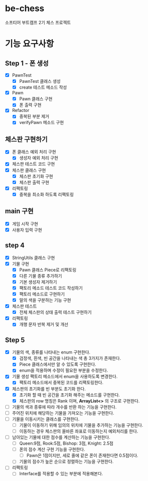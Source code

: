 # be-chess
소프티어 부트캠프 2기 체스 프로젝트

# 기능 요구사항
## Step 1 - 폰 생성
- [x] PawnTest
  - [x] PawnTest 클래스 생성
  - [x] create 테스트 메소드 작성
- [x] Pawn
  - [x] Pawn 클래스 구현
  - [X] 폰 출력 구현 
- [x] Refactor
  - [x] 중복된 부분 제거
  - [x] verifyPawn 메소드 구현
## 체스판 구현하기
- [x] 폰 클래스 예외 처리 구현
  - [x] 생성자 예외 처리 구현
- [x] 체스판 테스트 코드 구현
- [x] 체스판 클래스 구현
  - [x] 체스판 초기화 구현
  - [x] 체스판 출력 구현
- [x] 리팩토링
  - [x] 중복을 최소화 하도록 리팩토링
## main 구현
- [x] 게임 시작 구현
- [x] 사용자 입력 구현

## step 4
- [X] StringUtils 클래스 구현
- [X] 기물 구현
  - [X] Pawn 클래스 Piece로 리팩토링
  - [X] 다른 기물 종류 추가하기
  - [X] 기본 생성자 제거하기
  - [X] 팩토리 메소드 테스트 코드 작성하기
  - [X] 팩토리 메소드로 구현하기
  - [X] 말의 색을 구분하는 기능 구현
- [X] 체스판 테스트
  - [X] 전체 체스판의 상태 출력 테스트 구현하기
- [X] 리팩토링
  - [X] 개행 문자 반복 제거 및 개선

## Step 5
- [X] 기물의 색, 종류를 나타내는 enum 구현한다.
  - [X] 검정색, 흰색, 빈 공간을 나타내는 색 총 3가지가 존재한다.
  - [X] Piece 클래스에서만 알 수 있도록 구현한다.
  - [X] enum을 적용하며 수정이 필요한 부분을 수정한다.
- [X] 기물 생성 팩토리 메소드에서 enum을 사용하도록 변경한다.
  - [X] 팩토리 메소드에서 중복된 코드를 리팩토링한다.
- [X] 체스판의 초기화를 빈 부분도 초기화 한다.
  - [X] 초기화 할 때 빈 공간을 초기화 해주는 메소드를 구현한다.
  - [X] 체스판의 row 명칭은 Rank 이며, **ArrayList<<Rank>>** 의 구조로 구현한다.
- [ ] 기물의 색과 종류에 따라 개수를 반환 하는 기능을 구현한다.
- [ ] 주어진 위치에 해당하는 기물을 가져오는 기능을 구현한다.
- [ ] 기물을 이동시키는 클래스를 구현한다.
  - [ ] 기물이 이동하기 위해 임의의 위치에 기물을 추가하는 기능을 구현한다.
  - [ ] 이동하는 경우 체스판의 올바른 좌표로 이동하는지 예외처리를 한다.
- [ ] 남아있는 기물에 대한 점수를 계산하는 기능을 구현한다.
  - [ ] Queen:9점, Rook:5점, Bishop: 3점, Knight: 2.5점
  - [ ] 폰의 점수 계산 구현 기능을 구현한다.
    - [ ] Pawn은 1점이지만, 세로 줄에 같은 폰이 존재한다면 0.5점이다.
  - [ ] 기물의 점수가 높은 순으로 정렬하는 기능을 구현한다.
- [ ] 리팩토링
  - [ ] Interface를 적용할 수 있는 부분에 적용해본다.